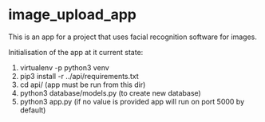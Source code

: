 
# image_upload_app
This is an app for a project that uses facial recognition software for images.

Initialisation of the app at it current state:

1. virtualenv -p python3 venv
2. pip3 install -r ../api/requirements.txt
3. cd api/
(app must be run from this dir)
4. python3 database/models.py
(to create new database)
5. python3 app.py <port>
(if no value is provided app will run on port 5000 by default)
